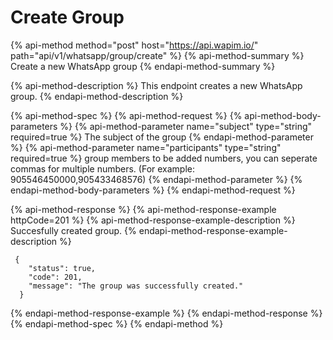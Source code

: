 # Create Group

{% api-method method="post" host="https://api.wapim.io/" path="api/v1/whatsapp/group/create" %}
{% api-method-summary %}
Create a new WhatsApp group
{% endapi-method-summary %}

{% api-method-description %}
This endpoint creates a new WhatsApp group.
{% endapi-method-description %}

{% api-method-spec %}
{% api-method-request %}
{% api-method-body-parameters %}
{% api-method-parameter name="subject" type="string" required=true %}
The subject of the group
{% endapi-method-parameter %}
{% api-method-parameter name="participants" type="string" required=true %}
group members to be added numbers, you can seperate commas for multiple numbers. (For example: 905546450000,905433468576)
{% endapi-method-parameter %}
{% endapi-method-body-parameters %}
{% endapi-method-request %}

{% api-method-response %}
{% api-method-response-example httpCode=201 %}
{% api-method-response-example-description %}
Succesfully created group.
{% endapi-method-response-example-description %}

```text
 {
    "status": true,
    "code": 201,
    "message": "The group was successfully created."
  }
```
{% endapi-method-response-example %}
{% endapi-method-response %}
{% endapi-method-spec %}
{% endapi-method %}


